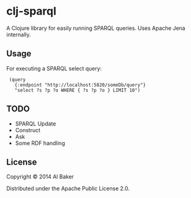 # clj-sparql

A Clojure library for easily running SPARQL queries.  Uses Apache Jena internally.

## Usage

For executing a SPARQL select query:

     (query
       {:endpoint "http://localhost:5820/someDb/query"}
       "select ?s ?p ?o WHERE { ?s ?p ?o } LIMIT 10")

## TODO

* SPARQL Update
* Construct
* Ask
* Some RDF handling

## License

Copyright © 2014 Al Baker

Distributed under the Apache Public License 2.0.
